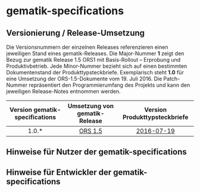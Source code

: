 # gematik-specifications

## Versionierung / Release-Umsetzung

Die Versionsnummern der einzelnen Releases referenzieren einen jeweiligen Stand eines gematik-Releases.
Die Major-Nummer **1** zeigt den Bezug zur gematik Release 1.5 ORS1 mit Basis-Rollout – Erprobung und Produktivbetrieb.
Jede Minor-Nummer bezieht sich auf einen bestimmten Dokumentenstand der Produkttypsteckbriefe. Exemplarisch steht **1.0** für eine Umsetzung der ORS-1.5-Dokumente vom 19. Juli 2016.
Die Patch-Nummer repräsentiert den Programmierumfang des Projekts und kann den jeweiligen Release-Notes entnommen werden. 

| Version gematik-specifications |                              Umsetzung von gematik-Release                             |                                           Version Produkttypsteckbriefe                                          |
|:------------------------------:|:--------------------------------------------------------------------------------------:|:----------------------------------------------------------------------------------------------------------------:|
| 1.0.*                          | [ORS 1.5](http://www.gematik.de/cms/de/spezifikation/release_1_5_ors1/release_1_5.jsp) | [2016-07-19](http://www.gematik.de/cms/media/dokumente/ors1_release_1_5/ORS1_Produkttypsteckbriefe_20160719.zip) |

## Hinweise für Nutzer der gematik-specifications

## Hinweise für Entwickler der gematik-specifications
